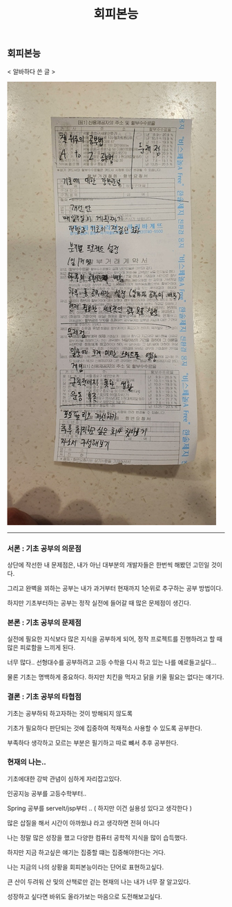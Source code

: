 ﻿---
layout: post
title: "회피본능"
categories: "끄적임"
tags: [삶을 살아가는 태도]
---

## 회피본능

< 알바하다 쓴 글 >

![](https://raw.githubusercontent.com/maizer2/gitblog_img/main/img/끄적임/2022-01-11-회피본능/나를-뒤돌아본다.jpg)

---

### 서론 : 기초 공부의 의문점

상단에 작선한 내 문제점은, 내가 아닌 대부분의 개발자들은 한번씩 해봤던 고민일 것이다.

그리고 완벽을 꾀하는 공부는 내가 과거부터 현재까지 1순위로 추구하는 공부 방법이다.

하지만 기초부터하는 공부는 정작 실전에 들어갈 때 많은 문제점이 생긴다.

### 본론 : 기초 공부의 문제점

실전에 필요한 지식보다 많은 지식을 공부하게 되어, 정작 프로젝트를 진행하려고 할 때 많은 피로함을 느끼게 된다.

너무 많다.. 선형대수를 공부하려고 고등 수학을 다시 하고 있는 나를 예로들고싶다...

물론 기초는 명백하게 중요하다. 하지만 치킨을 먹자고 닭을 키울 필요는 없다는 얘기다.

### 결론 : 기초 공부의 타협점

기초는 공부하되 하고자하는 것이 방해되지 않도록

기초가 필요하다 판단되는 것에 집중하여 적재적소 사용할 수 있도록 공부한다.

부족하다 생각하고 모르는 부분은 필기하고 따로 뺴서 추후 공부한다.

### 현재의 나는..

기초에대한 강박 관념이 심하게 자리잡고있다.

인공지능 공부를 고등수학부터..

Spring 공부를 servelt/jsp부터 .. ( 하지만 이건 실용성 있다고 생각한다 )

많은 삽질을 해서 시간이 아까웠냐 라고 생각하면 전혀 아니다

나는 정말 많은 성장을 했고 다양한 컴퓨터 공학적 지식을 많이 습득했다.

하지만 지금 하고싶은 얘기는 집중할 떄는 집중해야한다는 거다.

나는 지금의 나의 상황을 회피본능이라는 단어로 표현하고싶다.

큰 산이 두려워 산 및의 산책로만 걷는 현재의 나는 내가 너무 잘 알고있다.

성장하고 싶다면 바위도 올라가보는 마음으로 도전해보고싶다.
